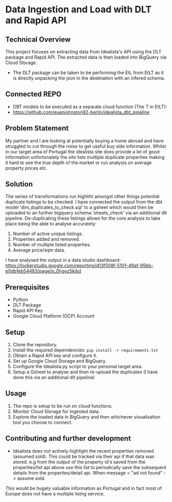 # Data Ingestion and Load with DLT and Rapid API

## Technical Overview
This project focuses on extracting data from Idealista's API using the DLT package and Rapid API. The extracted data is then loaded into BigQuery via Cloud Storage.

- The DLT package can be taken to be performing the EtL from EtLT as it is directly unpacking the json in the destination with an infered schema.

## Connected REPO
- DBT models to be executed as a separate cloud function (The T in EtLT):
- https://github.com/euanjohnston92-berlin/idealista_dbt_pipeline


## Problem Statement
My partner and I are looking at potentially buying a home abroad and have struggled to cut through the noise to get useful buy side information. Whilst in our target area of Portugal the idealista site does provide a lot of good information unfortunately the site lists multiple duplicate properties making it hard to see the true depth of the market or run analysis on average property prices etc. 

## Solution
The series of transformations run highliht amongst other things potential duplicate listings to be checked. I have connected the output from the dbt model 'dim_duplicates_to_check.sql' to a gsheet which would then be uploaded to an further bigquery schema 'sheets_check' via an additional dlt pipeline. De-duplicating these listings allows for the core analysis to take place being the able to analyse accurately: 
1. Number of active unique listings.
2. Properties added and removed.
3. Number of multiple listed properties. 
4. Average price/sqm data.

I have analysed the output in a data studio dashboard:
https://lookerstudio.google.com/reporting/d13f508f-5101-49af-95bb-e0db1eb54483/page/p_0hgvz5kibd  

## Prerequisites
- Python
- DLT Package
- Rapid API Key
- Google Cloud Platform (GCP) Account

## Setup
1. Clone the repository.
2. Install the required dependencies: `pip install -r requirements.txt`
3. Obtain a Rapid API key and configure it.
4. Set up Google Cloud Storage and BigQuery.
5. Configure the Idealista.py script to your personal target area.
6. Setup a Gsheet to analyse and then re-upload the duplicates (I have done this via an additional dlt pipeline)

## Usage
1. The repo is setup to be run on cloud functions. 
2. Monitor Cloud Storage for ingested data.
3. Explore the loaded data in BigQuery and then whichever visualisation tool you choose to connect.

## Contributing and further development

- Idealista does not actively highlight the recent properties removed (assumed sold). This could be tracked via their api if that data was stored.
e.g from the output of the property id's saved from the properties/list api above use this list to periodically save the subsequent details from the properties/detail api. When message = "ad not found" -> assume sold.

This would be hugely valuable information as Portugal and in fact most of Europe does not have a multiple listng service.